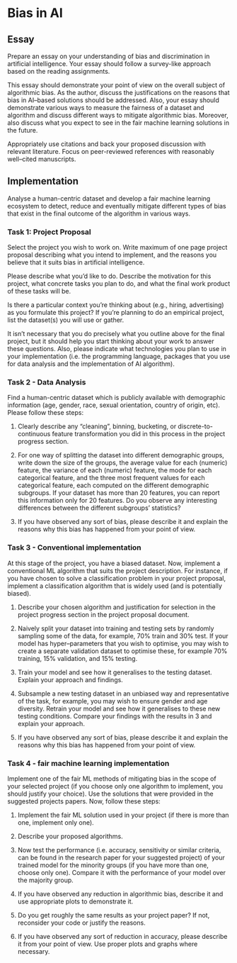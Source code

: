 # Bias in AI

## Essay

Prepare an essay on your understanding of bias and discrimination in artificial intelligence. Your essay should follow a survey-like approach based on the reading assignments.

This essay should demonstrate your point of view on the overall subject of algorithmic bias. As the author, discuss the justifications on the reasons that bias in AI–based solutions should be addressed. Also, your essay should demonstrate various ways to measure the fairness of a dataset and algorithm and discuss different ways to mitigate algorithmic bias. Moreover, also discuss what you expect to see in the fair machine learning solutions in the future.

Appropriately use citations and back your proposed discussion with relevant literature. Focus on peer-reviewed references with reasonably well–cited manuscripts.

## Implementation

Analyse a human-centric dataset and develop a fair machine learning ecosystem to detect, reduce and eventually mitigate different types of bias that exist in the final outcome of the algorithm in various ways.

### Task 1: Project Proposal
Select the project you wish to work on. Write maximum of one page project proposal describing what you intend to implement, and the reasons you believe that it suits bias in artificial intelligence.

Please describe what you’d like to do. Describe the motivation for this project, what concrete tasks you plan to do, and what the final work product of these tasks will be.

Is there a particular context you’re thinking about (e.g., hiring, advertising) as you formulate this project? If you’re planning to do an empirical project, list the dataset(s) you will use or gather.

It isn’t necessary that you do precisely what you outline above for the final project, but it should help you start thinking about your work to answer these questions. Also, please indicate what technologies you plan to use in your implementation (i.e. the programming language, packages that you use for data analysis and the implementation of AI algorithm).

### Task 2 - Data Analysis

Find a human-centric dataset which is publicly available with demographic information (age, gender, race, sexual orientation, country of origin, etc). Please follow these steps:

1. Clearly describe any “cleaning”, binning, bucketing, or discrete-to-continuous feature transformation you did in this process in the project progress section.

2. For one way of splitting the dataset into different demographic groups, write down the size of the groups, the average value for each (numeric) feature, the variance of each (numeric) feature, the mode for each categorical feature, and the three most frequent values for each categorical feature, each computed on the different demographic subgroups. If your dataset has more than 20 features, you can report this information only for 20 features. Do you observe any interesting differences between the different subgroups’ statistics?

3. If you have observed any sort of bias, please describe it and explain the reasons why this bias has happened from your point of view.

### Task 3 - Conventional implementation

At this stage of the project, you have a biased dataset. Now, implement a conventional ML algorithm that suits the project description. For instance, if you have chosen to solve a classification problem in your project proposal, implement a classification algorithm that is widely used (and is potentially biased).

1. Describe your chosen algorithm and justification for selection in the project progress section in the project proposal document.

2. Naively split your dataset into training and testing sets by randomly sampling some of the data, for example, 70% train and 30% test. If your model has hyper–parameters that you wish to optimise, you may wish to create a separate validation dataset to optimise these, for example 70% training, 15% validation, and 15% testing.

3. Train your model and see how it generalises to the testing dataset. Explain your approach and findings.

4. Subsample a new testing dataset in an unbiased way and representative of the task, for example, you may wish to ensure gender and age diversity. Retrain your model and see how it generalises to these new testing conditions. Compare your findings with the results in 3 and explain your approach.

5. If you have observed any sort of bias, please describe it and explain the reasons why this bias has happened from your point of view.

### Task 4 - fair machine learning implementation

Implement one of the fair ML methods of mitigating bias in the scope of your selected project (if you choose only one algorithm to implement, you should justify your choice). Use the solutions that were provided in the suggested projects papers. Now, follow these steps:

1. Implement the fair ML solution used in your project (if there is more than one, implement only one).

2. Describe your proposed algorithms.

3. Now test the performance (i.e. accuracy, sensitivity or similar criteria, can be found in the research paper for your suggested project) of your trained model for the minority groups (if you have more than one, choose only one). Compare it with the performance of your model over the majority group.

4. If you have observed any reduction in algorithmic bias, describe it and use appropriate plots to demonstrate it.

5. Do you get roughly the same results as your project paper? If not, reconsider your code or justify the reasons.

6. If you have observed any sort of reduction in accuracy, please describe it from your point of view. Use proper plots and graphs where necessary.
